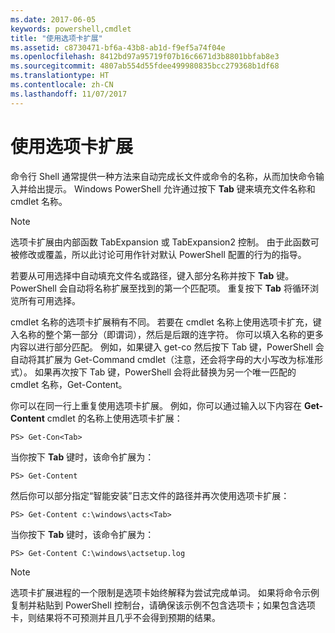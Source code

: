 ```yaml
---
ms.date: 2017-06-05
keywords: powershell,cmdlet
title: "使用选项卡扩展"
ms.assetid: c8730471-bf6a-43b8-ab1d-f9ef5a74f04e
ms.openlocfilehash: 8412bd97a95719f07b16c6671d3b8801bbfab8e3
ms.sourcegitcommit: 4807ab554d55fdee499980835bcc279368b1df68
ms.translationtype: HT
ms.contentlocale: zh-CN
ms.lasthandoff: 11/07/2017
---
```

# <a name="using-tab-expansion"></a>使用选项卡扩展
命令行 Shell 通常提供一种方法来自动完成长文件或命令的名称，从而加快命令输入并给出提示。 Windows PowerShell 允许通过按下 **Tab** 键来填充文件名称和 cmdlet 名称。

> [!NOTE]
> 选项卡扩展由内部函数 TabExpansion 或 TabExpansion2 控制。 由于此函数可被修改或覆盖，所以此讨论可用作针对默认 PowerShell 配置的行为的指导。

若要从可用选择中自动填充文件名或路径，键入部分名称并按下 **Tab** 键。 PowerShell 会自动将名称扩展至找到的第一个匹配项。 重复按下 **Tab** 将循环浏览所有可用选择。

cmdlet 名称的选项卡扩展稍有不同。 若要在 cmdlet 名称上使用选项卡扩充，键入名称的整个第一部分（即谓词），然后是后跟的连字符。 你可以填入名称的更多内容以进行部分匹配。 例如，如果键入 get-co 然后按下 Tab 键，PowerShell 会自动将其扩展为 Get-Command cmdlet（注意，还会将字母的大小写改为标准形式）。 如果再次按下 Tab 键，PowerShell 会将此替换为另一个唯一匹配的 cmdlet 名称，Get-Content。

你可以在同一行上重复使用选项卡扩展。 例如，你可以通过输入以下内容在 **Get-Content** cmdlet 的名称上使用选项卡扩展：

```
PS> Get-Con<Tab>
```

当你按下 **Tab** 键时，该命令扩展为：

```
PS> Get-Content
```

然后你可以部分指定“智能安装”日志文件的路径并再次使用选项卡扩展：

```
PS> Get-Content c:\windows\acts<Tab>
```

当你按下 **Tab** 键时，该命令扩展为：

```
PS> Get-Content C:\windows\actsetup.log
```

> [!NOTE]
> 选项卡扩展进程的一个限制是选项卡始终解释为尝试完成单词。 如果将命令示例复制并粘贴到 PowerShell 控制台，请确保该示例不包含选项卡；如果包含选项卡，则结果将不可预测并且几乎不会得到预期的结果。

